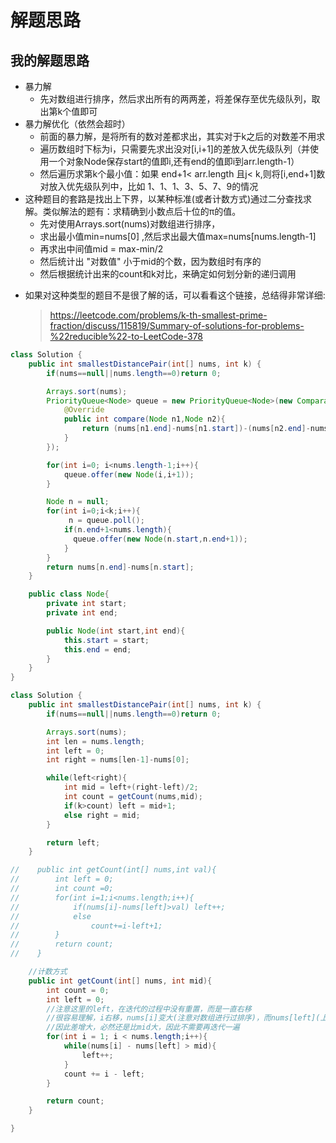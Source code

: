 # 解题思路

## 我的解题思路
- 暴力解
    + 先对数组进行排序，然后求出所有的两两差，将差保存至优先级队列，取出第k个值即可
- 暴力解优化（依然会超时）
    + 前面的暴力解，是将所有的数对差都求出，其实对于k之后的对数差不用求
    + 遍历数组时下标为i，只需要先求出没对[i,i+1]的差放入优先级队列（并使用一个对象Node保存start的值即i,还有end的值即i到arr.length-1）
    + 然后遍历求第k个最小值：如果 end+1< arr.length 且j< k,则将[i,end+1]数对放入优先级队列中，比如 1、1、1、3、5、7、9的情况
- 这种题目的套路是找出上下界，以某种标准(或者计数方式)通过二分查找求解。类似解法的题有：求精确到小数点后十位的π的值。
    - 先对使用Arrays.sort(nums)对数组进行排序，
    - 求出最小值min=nums[0] ,然后求出最大值max=nums[nums.length-1]
    - 再求出中间值mid = max-min/2
    - 然后统计出 "对数值" 小于mid的个数，因为数组时有序的
    - 然后根据统计出来的count和k对比，来确定如何划分新的递归调用

+ 如果对这种类型的题目不是很了解的话，可以看看这个链接，总结得非常详细:
    > https://leetcode.com/problems/k-th-smallest-prime-fraction/discuss/115819/Summary-of-solutions-for-problems-%22reducible%22-to-LeetCode-378



```java
class Solution {
    public int smallestDistancePair(int[] nums, int k) {
        if(nums==null||nums.length==0)return 0;

        Arrays.sort(nums);
        PriorityQueue<Node> queue = new PriorityQueue<Node>(new Comparator<Node>(){
            @Override
            public int compare(Node n1,Node n2){
                return (nums[n1.end]-nums[n1.start])-(nums[n2.end]-nums[n2.start]);
            }
        });

        for(int i=0; i<nums.length-1;i++){
            queue.offer(new Node(i,i+1));
        }

        Node n = null;
        for(int i=0;i<k;i++){
             n = queue.poll();
            if(n.end+1<nums.length){
              queue.offer(new Node(n.start,n.end+1));
            }
        }
        return nums[n.end]-nums[n.start];
    }

    public class Node{
        private int start;
        private int end;

        public Node(int start,int end){
            this.start = start;
            this.end = end;
        }
    }
}
```

```java
class Solution {
    public int smallestDistancePair(int[] nums, int k) {
        if(nums==null||nums.length==0)return 0;

        Arrays.sort(nums);
        int len = nums.length;
        int left = 0;
        int right = nums[len-1]-nums[0];

        while(left<right){
            int mid = left+(right-left)/2;
            int count = getCount(nums,mid);
            if(k>count) left = mid+1;
            else right = mid;
        }

        return left;
    }

//    public int getCount(int[] nums,int val){
//        int left = 0;
//        int count =0;
//        for(int i=1;i<nums.length;i++){
//            if(nums[i]-nums[left]>val) left++;
//            else
//                count+=i-left+1;
//        }
//        return count;
//    }

    //计数方式
    public int getCount(int[] nums, int mid){
        int count = 0;
        int left = 0;
        //注意这里的left，在迭代的过程中没有重置，而是一直右移
        //很容易理解，i右移，nums[i]变大(注意对数组进行过排序)，而nums[left](上一轮的)不变
        //因此差增大，必然还是比mid大，因此不需要再迭代一遍
        for(int i = 1; i < nums.length;i++){
            while(nums[i] - nums[left] > mid){
                left++;
            }
            count += i - left;
        }

        return count;
    }

}
```